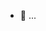 - 👋 ...

<!---
aredgwell/aredgwell is a ✨ special ✨ repository because its `README.md` (this file) appears on your GitHub profile.
You can click the Preview link to take a look at your changes.
--->
